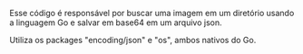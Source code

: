 Esse código é responsável por buscar uma imagem em um diretório usando a linguagem Go e salvar em base64 em um arquivo json.

Utiliza os packages "encoding/json" e "os", ambos nativos do Go.

